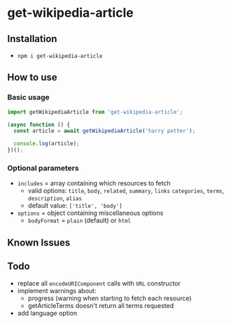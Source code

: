 # get-wikipedia-article

## Installation

- `npm i get-wikipedia-article`

## How to use

### Basic usage

```js
import getWikipediaArticle from 'get-wikipedia-article';

(async function () {
  const article = await getWikipediaArticle('harry potter');

  console.log(article);
})();
```

### Optional parameters

- `includes` = array containing which resources to fetch
  - valid options: `title`, `body`, `related`, `summary`, `links` `categories`, `terms`, `description`, `alias`
  - default value: `['title', 'body']`
- `options` = object containing miscellaneous options
  - `bodyFormat` = `plain` (default) or `html`

## Known Issues

## Todo

- replace all `encodeURIComponent` calls with `URL` constructor
- implement warnings about:
  - progress (warning when starting to fetch each resource)
  - getArticleTerms doesn't return all terms requested
- add language option
